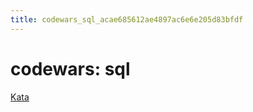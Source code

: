 ```yaml
---
title: codewars_sql_acae685612ae4897ac6e6e205d83bfdf
---
```


# codewars: sql

[Kata](codewars%20sql%20acae685612ae4897ac6e6e205d83bfdf/Kata%209a440b6595084e7b8279c11ad45571ae.csv)